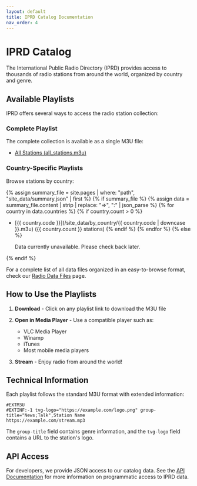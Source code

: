```yaml
---
layout: default
title: IPRD Catalog Documentation
nav_order: 4
---
```


# IPRD Catalog

The International Public Radio Directory (IPRD) provides access to thousands of radio stations from around the world, organized by country and genre.

## Available Playlists

IPRD offers several ways to access the radio station collection:

### Complete Playlist

The complete collection is available as a single M3U file:
- [All Stations (all_stations.m3u)](/site_data/all_stations.m3u)

### Country-Specific Playlists

Browse stations by country:

{% assign summary_file = site.pages | where: "path", "site_data/summary.json" | first %}
{% if summary_file %}
  {% assign data = summary_file.content | strip | replace: "=>", ":" | json_parse %}
  {% for country in data.countries %}
    {% if country.count > 0 %}
- [{{ country.code }}](/site_data/by_country/{{ country.code | downcase }}.m3u) ({{ country.count }} stations)
    {% endif %}
  {% endfor %}
{% else %}
  <p>Data currently unavailable. Please check back later.</p>
{% endif %}

For a complete list of all data files organized in an easy-to-browse format, check our [Radio Data Files](./data_files.md) page.

## How to Use the Playlists

1. **Download** - Click on any playlist link to download the M3U file
2. **Open in Media Player** - Use a compatible player such as:
   - VLC Media Player
   - Winamp
   - iTunes
   - Most mobile media players

3. **Stream** - Enjoy radio from around the world!

## Technical Information

Each playlist follows the standard M3U format with extended information:

```
#EXTM3U
#EXTINF:-1 tvg-logo="https://example.com/logo.png" group-title="News;Talk",Station Name
https://example.com/stream.mp3
```

The `group-title` field contains genre information, and the `tvg-logo` field contains a URL to the station's logo.

## API Access

For developers, we provide JSON access to our catalog data. See the [API Documentation](/api/) for more information on programmatic access to IPRD data.